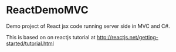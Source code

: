 # ReactDemoMVC
Demo project of React jsx code running server side in MVC and C#.

This is based on on reactjs tutorial at http://reactjs.net/getting-started/tutorial.html
